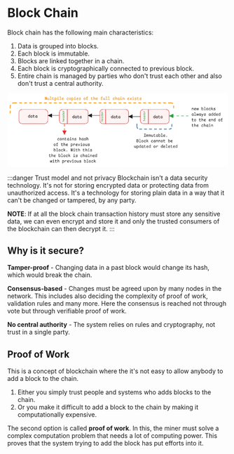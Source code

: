 # Block Chain

Block chain has the following main characteristics:

1. Data is grouped into blocks.
2. Each block is immutable.
3. Blocks are linked together in a chain.
4. Each block is cryptographically connected to previous block.
5. Entire chain is managed by parties who don't trust each other and
   also don't trust a central authority.

![block-chain](../../static/img/block-chain.excalidraw.png)

:::danger Trust model and not privacy
Blockchain isn't a data security technology.
It's not for storing encrypted data or protecting data from unauthorized access.
It's a technology for storing plain data in a way that it can't be changed or tampered,
by any party.

**NOTE**: If at all the block chain transaction history must store any sensitive data,
we can even encrypt and store it and only the trusted consumers of the blockchain can then decrypt it.
:::

## Why is it secure?

**Tamper-proof** - Changing data in a past block would change its hash, which would break the chain.

**Consensus-based** - Changes must be agreed upon by many nodes in the network.
This includes also deciding the complexity of proof of work, validation rules and many more.
Here the consensus is reached not through vote but through verifiable proof of work.

**No central authority** - The system relies on rules and cryptography, not trust in a single party.

## Proof of Work

This is a concept of blockchain where the it's not easy to allow anybody to add a block to the chain.

1. Either you simply trust people and systems who adds blocks to the chain.
2. Or you make it difficult to add a block to the chain by making it computationally expensive.

The second option is called **proof of work**.
In this, the miner must solve a complex computation problem that needs a lot of computing power.
This proves that the system trying to add the block has put efforts into it.
